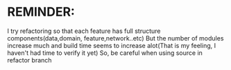 # REMINDER:
I try refactoring so that each feature has full structure components(data,domain, feature,network..etc)
But the number of modules increase much and build time seems to increase alot(That is my feeling, I haven't had time to verify it yet)
So, be careful when using source in refactor branch
